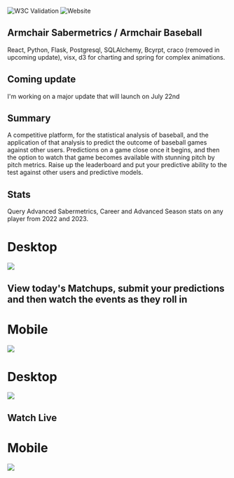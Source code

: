 ![W3C Validation](https://img.shields.io/w3c-validation/default?targetUrl=https%3A%2F%2Farmchairsaber.onrender.com%2F)
![Website](https://img.shields.io/website?url=https%3A%2F%2Farmchairsaber.onrender.com%2F)

## Armchair Sabermetrics / Armchair Baseball 
React, Python, Flask, Postgresql, SQLAlchemy, Bcyrpt, craco (removed in upcoming update), visx, d3 for charting and spring for complex animations.  

## Coming update
I'm working on a major update that will launch on July 22nd

## Summary
A competitive platform, for the statistical analysis of baseball, and the application of that analysis to predict the outcome of baseball games against other users. Predictions on a game close once it begins, and then the option to watch that game becomes available with stunning pitch by pitch metrics. Raise up the leaderboard and put your predictive ability to the test against other users and predictive models.  

## Stats
Query Advanced Sabermetrics, Career and Advanced Season stats on any player from 2022 and 2023. 
# Desktop
![](https://github.com/FlushingBaseball/ArmChairSaber/blob/main/client/public/Images/Examples/playerCard.svg)

## View today's Matchups, submit your predictions and then watch the events as they roll in
# Mobile
![](https://github.com/FlushingBaseball/ArmChairSaber/blob/main/client/public/Images/Examples/TodaysGamesMobile.svg)
# Desktop
![](https://github.com/FlushingBaseball/ArmChairSaber/blob/main/client/public/Images/Examples/TodaysGames.svg)

## Watch Live
# Mobile
![](https://github.com/FlushingBaseball/ArmChairSaber/blob/main/client/public/Images/Examples/LiveGameMobile.svg)

